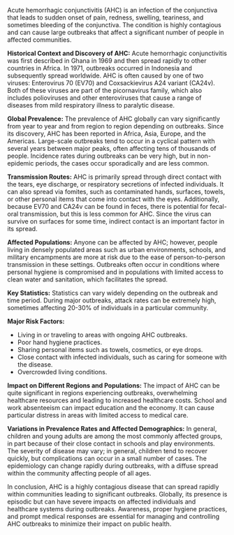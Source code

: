 Acute hemorrhagic conjunctivitis (AHC) is an infection of the conjunctiva that leads to sudden onset of pain, redness, swelling, teariness, and sometimes bleeding of the conjunctiva. The condition is highly contagious and can cause large outbreaks that affect a significant number of people in affected communities.

**Historical Context and Discovery of AHC:**
Acute hemorrhagic conjunctivitis was first described in Ghana in 1969 and then spread rapidly to other countries in Africa. In 1971, outbreaks occurred in Indonesia and subsequently spread worldwide. AHC is often caused by one of two viruses: Enterovirus 70 (EV70) and Coxsackievirus A24 variant (CA24v). Both of these viruses are part of the picornavirus family, which also includes polioviruses and other enteroviruses that cause a range of diseases from mild respiratory illness to paralytic disease.

**Global Prevalence:**
The prevalence of AHC globally can vary significantly from year to year and from region to region depending on outbreaks. Since its discovery, AHC has been reported in Africa, Asia, Europe, and the Americas. Large-scale outbreaks tend to occur in a cyclical pattern with several years between major peaks, often affecting tens of thousands of people. Incidence rates during outbreaks can be very high, but in non-epidemic periods, the cases occur sporadically and are less common.

**Transmission Routes:**
AHC is primarily spread through direct contact with the tears, eye discharge, or respiratory secretions of infected individuals. It can also spread via fomites, such as contaminated hands, surfaces, towels, or other personal items that come into contact with the eyes. Additionally, because EV70 and CA24v can be found in feces, there is potential for fecal-oral transmission, but this is less common for AHC. Since the virus can survive on surfaces for some time, indirect contact is an important factor in its spread.

**Affected Populations:**
Anyone can be affected by AHC; however, people living in densely populated areas such as urban environments, schools, and military encampments are more at risk due to the ease of person-to-person transmission in these settings. Outbreaks often occur in conditions where personal hygiene is compromised and in populations with limited access to clean water and sanitation, which facilitates the spread.

**Key Statistics:**
Statistics can vary widely depending on the outbreak and time period. During major outbreaks, attack rates can be extremely high, sometimes affecting 20-30% of individuals in a particular community.

**Major Risk Factors:**
- Living in or traveling to areas with ongoing AHC outbreaks.
- Poor hand hygiene practices.
- Sharing personal items such as towels, cosmetics, or eye drops.
- Close contact with infected individuals, such as caring for someone with the disease.
- Overcrowded living conditions.

**Impact on Different Regions and Populations:**
The impact of AHC can be quite significant in regions experiencing outbreaks, overwhelming healthcare resources and leading to increased healthcare costs. School and work absenteeism can impact education and the economy. It can cause particular distress in areas with limited access to medical care.

**Variations in Prevalence Rates and Affected Demographics:**
In general, children and young adults are among the most commonly affected groups, in part because of their close contact in schools and play environments. The severity of disease may vary; in general, children tend to recover quickly, but complications can occur in a small number of cases. The epidemiology can change rapidly during outbreaks, with a diffuse spread within the community affecting people of all ages.

In conclusion, AHC is a highly contagious disease that can spread rapidly within communities leading to significant outbreaks. Globally, its presence is episodic but can have severe impacts on affected individuals and healthcare systems during outbreaks. Awareness, proper hygiene practices, and prompt medical responses are essential for managing and controlling AHC outbreaks to minimize their impact on public health.